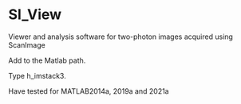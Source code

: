 # SI_View
Viewer and analysis software for two-photon images acquired using ScanImage

Add to the Matlab path.

Type h_imstack3.

Have tested for MATLAB2014a, 2019a and 2021a
